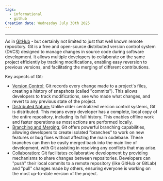 ```yaml
---
tags:
  - informational
  - github
Creation date: Wednesday July 30th 2025
---
```

---
As in [GitHub](https://github.com) - but certainly not limited to just that well known remote repository.  Git is a free and open-source distributed version control system (DVCS) designed to manage changes in source code during software development. It allows multiple developers to collaborate on the same project efficiently by tracking modifications, enabling easy reversion to previous versions, and facilitating the merging of different contributions.

Key aspects of Git:
- [ Version Control:](https://www.google.com/search?num=10&newwindow=1&cs=1&sca_esv=04212f82de24ae4c&sxsrf=AE3TifNIU-Ouy-9L8vfGuJX86i2E-_vemQ%3A1753233843968&q=Version+Control&sa=X&ved=2ahUKEwis_4mD6dGOAxXyBzQIHURbOyMQxccNegQIEBAD&mstk=AUtExfBnmKLeeI9A3VpAOr971Ek-FCEmvCX6qe5qUSnnHIXTOBWkun7-AYGqgg3NskPF98uExQ8XuicDiA_WlE_t5XP4owg-jpMLVXHvM2dfvUhJRy1FRhnV9lSxOOnmnyiPnQuxsg00bOw1xLesKxMB-bmcMhKhQ4tgJkgvqNnmkmQXMoM&csui=3)
    Git records every change made to a project's files, creating a history of snapshots (called "commits"). This allows developers to track modifications, see who made what changes, and revert to any previous state of the project.
- [Distributed Nature:](https://www.google.com/search?num=10&newwindow=1&cs=1&sca_esv=04212f82de24ae4c&sxsrf=AE3TifNIU-Ouy-9L8vfGuJX86i2E-_vemQ%3A1753233843968&q=Distributed+Nature&sa=X&ved=2ahUKEwis_4mD6dGOAxXyBzQIHURbOyMQxccNegQIFBAD&mstk=AUtExfBnmKLeeI9A3VpAOr971Ek-FCEmvCX6qe5qUSnnHIXTOBWkun7-AYGqgg3NskPF98uExQ8XuicDiA_WlE_t5XP4owg-jpMLVXHvM2dfvUhJRy1FRhnV9lSxOOnmnyiPnQuxsg00bOw1xLesKxMB-bmcMhKhQ4tgJkgvqNnmkmQXMoM&csui=3)
    Unlike older centralized version control systems, Git is distributed. This means every developer has a complete, local copy of the entire repository, including its full history. This enables offline work and faster operations as most actions are performed locally.
- [Branching and Merging:](https://www.google.com/search?num=10&newwindow=1&cs=1&sca_esv=04212f82de24ae4c&sxsrf=AE3TifNIU-Ouy-9L8vfGuJX86i2E-_vemQ%3A1753233843968&q=Branching+and+Merging&sa=X&ved=2ahUKEwis_4mD6dGOAxXyBzQIHURbOyMQxccNegQIFhAD&mstk=AUtExfBnmKLeeI9A3VpAOr971Ek-FCEmvCX6qe5qUSnnHIXTOBWkun7-AYGqgg3NskPF98uExQ8XuicDiA_WlE_t5XP4owg-jpMLVXHvM2dfvUhJRy1FRhnV9lSxOOnmnyiPnQuxsg00bOw1xLesKxMB-bmcMhKhQ4tgJkgvqNnmkmQXMoM&csui=3)
    Git offers powerful branching capabilities, allowing developers to create isolated "branches" to work on new features or bug fixes without affecting the main codebase. These branches can then be easily merged back into the main line of development, with Git assisting in resolving any conflicts that may arise.
- [Collaboration:](https://www.google.com/search?num=10&newwindow=1&cs=1&sca_esv=04212f82de24ae4c&sxsrf=AE3TifNIU-Ouy-9L8vfGuJX86i2E-_vemQ%3A1753233843968&q=Collaboration&sa=X&ved=2ahUKEwis_4mD6dGOAxXyBzQIHURbOyMQxccNegQIFRAD&mstk=AUtExfBnmKLeeI9A3VpAOr971Ek-FCEmvCX6qe5qUSnnHIXTOBWkun7-AYGqgg3NskPF98uExQ8XuicDiA_WlE_t5XP4owg-jpMLVXHvM2dfvUhJRy1FRhnV9lSxOOnmnyiPnQuxsg00bOw1xLesKxMB-bmcMhKhQ4tgJkgvqNnmkmQXMoM&csui=3)
    Git facilitates collaborative development by providing mechanisms to share changes between repositories. Developers can "push" their local commits to a remote repository (like GitHub or GitLab) and "pull" changes made by others, ensuring everyone is working on the most up-to-date version of the project.